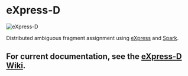 # eXpress-D

![eXpress-D](http://bio.math.berkeley.edu/eXpress/img/logo_d.png)

Distributed ambiguous fragment assignment using [eXpress](http://bio.math.berkeley.edu/eXpress) and [Spark](http://spark.incubator.apache.org/).


## For current documentation, see the [eXpress-D Wiki](https://github.com/adarob/express-d/wiki).
